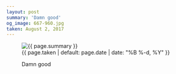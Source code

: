 ```yaml
---
layout: post
summary: 'Damn good'
og_image: 667-960.jpg
taken: August 2, 2017
---
```


<figure class="post">
 <img alt="{{ page.summary }}" sizes="(min-width: 700px) 50vw, calc(100vw - 2rem)" src="{{ site.assets_url }}/667-480.jpg" srcset="{{ site.assets_url }}/667-240.jpg 240w, {{ site.assets_url }}/667-480.jpg 480w, {{ site.assets_url }}/667-720.jpg 720w, {{ site.assets_url }}/667-960.jpg 960w"/>
 <figcaption>
  <time>
   {{ page.taken | default: page.date | date: "%B %-d, %Y" }}
  </time>
  <p>
   Damn good
  </p>
 </figcaption>
</figure>
